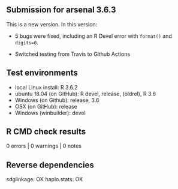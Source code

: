 ## Submission for arsenal 3.6.3

This is a new version. In this version:

* 5 bugs were fixed, including an R Devel error with `format()` and `digits=0`.

* Switched testing from Travis to Github Actions

## Test environments

* local Linux install: R 3.6.2
* ubuntu 18.04 (on GitHub): R devel, release, (oldrel), R 3.6
* Windows (on Github): release, 3.6
* OSX (on GitHub): release
* Windows (winbuilder): devel

## R CMD check results

0 errors | 0 warnings | 0 notes

## Reverse dependencies

sdglinkage: OK
haplo.stats: OK
